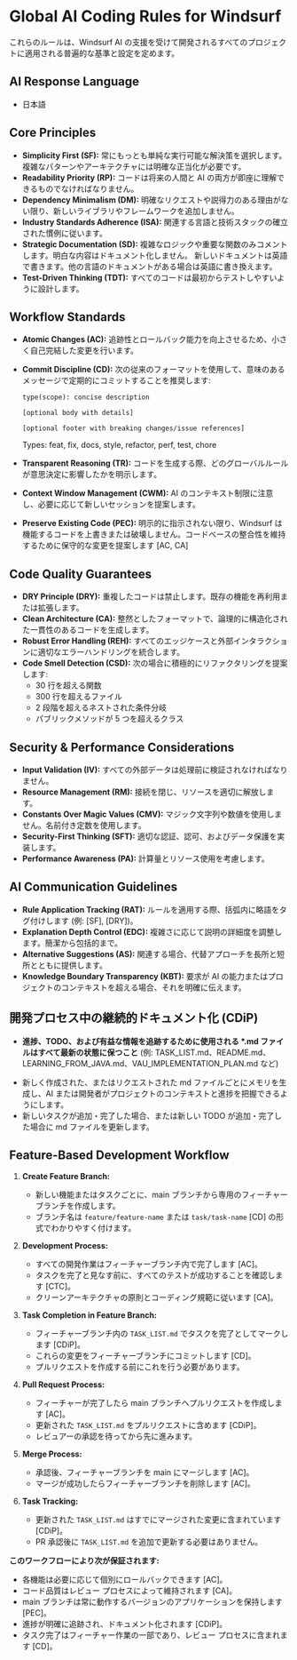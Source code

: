 # Global AI Coding Rules for Windsurf

これらのルールは、Windsurf AI の支援を受けて開発されるすべてのプロジェクトに適用される普遍的な基準と設定を定めます。

## AI Response Language

- 日本語

## Core Principles

- **Simplicity First (SF):** 常にもっとも単純な実行可能な解決策を選択します。複雑なパターンやアーキテクチャには明確な正当化が必要です。
- **Readability Priority (RP):** コードは将来の人間と AI の両方が即座に理解できるものでなければなりません。
- **Dependency Minimalism (DM):** 明確なリクエストや説得力のある理由がない限り、新しいライブラリやフレームワークを追加しません。
- **Industry Standards Adherence (ISA):** 関連する言語と技術スタックの確立された慣例に従います。
- **Strategic Documentation (SD):** 複雑なロジックや重要な関数のみコメントします。明白な内容はドキュメント化しません。
  新しいドキュメントは英語で書きます。他の言語のドキュメントがある場合は英語に書き換えます。
- **Test-Driven Thinking (TDT):** すべてのコードは最初からテストしやすいように設計します。

## Workflow Standards

- **Atomic Changes (AC):** 追跡性とロールバック能力を向上させるため、小さく自己完結した変更を行います。
- **Commit Discipline (CD):** 次の従来のフォーマットを使用して、意味のあるメッセージで定期的にコミットすることを推奨します:

  ```
  type(scope): concise description

  [optional body with details]

  [optional footer with breaking changes/issue references]
  ```

  Types: feat, fix, docs, style, refactor, perf, test, chore

- **Transparent Reasoning (TR):** コードを生成する際、どのグローバルルールが意思決定に影響したかを明示します。
- **Context Window Management (CWM):** AI のコンテキスト制限に注意し、必要に応じて新しいセッションを提案します。
- **Preserve Existing Code (PEC):** 明示的に指示されない限り、Windsurf は機能するコードを上書きまたは破壊しません。コードベースの整合性を維持するために保守的な変更を提案します [AC, CA]

## Code Quality Guarantees

- **DRY Principle (DRY):** 重複したコードは禁止します。既存の機能を再利用または拡張します。
- **Clean Architecture (CA):** 整然としたフォーマットで、論理的に構造化された一貫性のあるコードを生成します。
- **Robust Error Handling (REH):** すべてのエッジケースと外部インタラクションに適切なエラーハンドリングを統合します。
- **Code Smell Detection (CSD):** 次の場合に積極的にリファクタリングを提案します:
  - 30 行を超える関数
  - 300 行を超えるファイル
  - 2 段階を超えるネストされた条件分岐
  - パブリックメソッドが 5 つを超えるクラス

## Security & Performance Considerations

- **Input Validation (IV):** すべての外部データは処理前に検証されなければなりません。
- **Resource Management (RM):** 接続を閉じ、リソースを適切に解放します。
- **Constants Over Magic Values (CMV):** マジック文字列や数値を使用しません。名前付き定数を使用します。
- **Security-First Thinking (SFT):** 適切な認証、認可、およびデータ保護を実装します。
- **Performance Awareness (PA):** 計算量とリソース使用を考慮します。

## AI Communication Guidelines

- **Rule Application Tracking (RAT):** ルールを適用する際、括弧内に略語をタグ付けします (例: [SF], [DRY])。
- **Explanation Depth Control (EDC):** 複雑さに応じて説明の詳細度を調整します。簡潔から包括的まで。
- **Alternative Suggestions (AS):** 関連する場合、代替アプローチを長所と短所とともに提供します。
- **Knowledge Boundary Transparency (KBT):** 要求が AI の能力またはプロジェクトのコンテキストを超える場合、それを明確に伝えます。

## 開発プロセス中の継続的ドキュメント化 (CDiP)

- **進捗、TODO、および有益な情報を追跡するために使用される \*.md ファイルはすべて最新の状態に保つこと** (例: TASK_LIST.md、README.md、LEARNING_FROM_JAVA.md、VAU_IMPLEMENTATION_PLAN.md など)

* 新しく作成された、またはリクエストされた md ファイルごとにメモリを生成し、AI または開発者がプロジェクトのコンテキストと進捗を把握できるようにします。
* 新しいタスクが追加・完了した場合、または新しい TODO が追加・完了した場合に md ファイルを更新します。

## Feature-Based Development Workflow

1. **Create Feature Branch:**

   - 新しい機能またはタスクごとに、main ブランチから専用のフィーチャーブランチを作成します。
   - ブランチ名は `feature/feature-name` または `task/task-name` [CD] の形式でわかりやすく付けます。

2. **Development Process:**

   - すべての開発作業はフィーチャーブランチ内で完了します [AC]。
   - タスクを完了と見なす前に、すべてのテストが成功することを確認します [CTC]。
   - クリーンアーキテクチャの原則とコーディング規範に従います [CA]。

3. **Task Completion in Feature Branch:**

   - フィーチャーブランチ内の `TASK_LIST.md` でタスクを完了としてマークします [CDiP]。
   - これらの変更をフィーチャーブランチにコミットします [CD]。
   - プルリクエストを作成する前にこれを行う必要があります。

4. **Pull Request Process:**

   - フィーチャーが完了したら main ブランチへプルリクエストを作成します [AC]。
   - 更新された `TASK_LIST.md` をプルリクエストに含めます [CDiP]。
   - レビュアーの承認を待ってから先に進みます。

5. **Merge Process:**

   - 承認後、フィーチャーブランチを main にマージします [AC]。
   - マージが成功したらフィーチャーブランチを削除します [AC]。

6. **Task Tracking:**
   - 更新された `TASK_LIST.md` はすでにマージされた変更に含まれています [CDiP]。
   - PR 承認後に `TASK_LIST.md` を追加で更新する必要はありません。

**このワークフローにより次が保証されます:**

- 各機能は必要に応じて個別にロールバックできます [AC]。
- コード品質はレビュー プロセスによって維持されます [CA]。
- main ブランチは常に動作するバージョンのアプリケーションを保持します [PEC]。
- 進捗が明確に追跡され、ドキュメント化されます [CDiP]。
- タスク完了はフィーチャー作業の一部であり、レビュー プロセスに含まれます [CD]。
